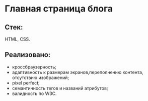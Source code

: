 # Главная страница блога

## Стек:
HTML, CSS.

## Реализовано:
- кроссбраузерность;
- адаптивность к размерам экранов,переполнению контента, отсутствию изображений;
- pixel perfect;
- семантичность тегов и названий атрибутов;
- валидность по W3C.
